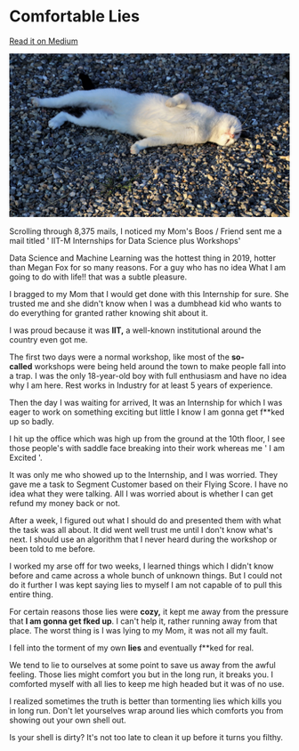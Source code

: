 # Comfortable Lies

[Read it on Medium](https://lnkd.in/gsFWG5Q)


![](/images/blog4-pic1.jpg)

Scrolling through 8,375 mails, I noticed my Mom's Boos / Friend sent me a mail titled ' IIT-M Internships for Data Science plus Workshops'

Data Science and Machine Learning was the hottest thing in 2019, hotter than Megan Fox for so many reasons. For a guy who has no idea What I am going to do with life!! that was a subtle pleasure.

I bragged to my Mom that I would get done with this Internship for sure. She trusted me and she didn't know when I was a dumbhead kid who wants to do everything for granted rather knowing shit about it.

I was proud because it was **IIT,** a well-known institutional around the country even got me.

The first two days were a normal workshop, like most of the **so-called** workshops were being held around the town to make people fall into a trap. I was the only 18-year-old boy with full enthusiasm and have no idea why I am here. Rest works in Industry for at least 5 years of experience.

Then the day I was waiting for arrived, It was an Internship for which I was eager to work on something exciting but little I know I am gonna get f**ked up so badly.

I hit up the office which was high up from the ground at the 10th floor, I see those people's with saddle face breaking into their work whereas me ' I am Excited '.

It was only me who showed up to the Internship, and I was worried. They gave me a task to Segment Customer based on their Flying Score. I have no idea what they were talking. All I was worried about is whether I can get refund my money back or not.

After a week, I figured out what I should do and presented them with what the task was all about. It did went well trust me until I don't know what's next. I should use an algorithm that I never heard during the workshop or been told to me before.

I worked my arse off for two weeks, I learned things which I didn't know before and came across a whole bunch of unknown things. But I could not do it further I was kept saying lies to myself I am not capable of to pull this entire thing.

For certain reasons those lies were **cozy,** it kept me away from the pressure that **I am gonna get fked up**. I can't help it, rather running away from that place. The worst thing is I was lying to my Mom, it was not all my fault.

I fell into the torment of my own **lies** and eventually f**ked for real.

We tend to lie to ourselves at some point to save us away from the awful feeling. Those lies might comfort you but in the long run, it breaks you. I comforted myself with all lies to keep me high headed but it was of no use.

I realized sometimes the truth is better than tormenting lies which kills you in long run. Don't let yourselves wrap around lies which comforts you from showing out your own shell out. 

Is your shell is dirty? It's not too late to clean it up before it turns you filthy.

